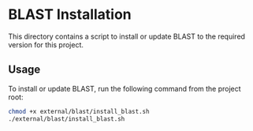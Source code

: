 # BLAST Installation

This directory contains a script to install or update BLAST to the required version for this project.

## Usage

To install or update BLAST, run the following command from the project root:

```bash
chmod +x external/blast/install_blast.sh
./external/blast/install_blast.sh
